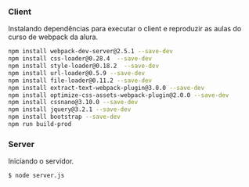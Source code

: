 ### Client

Instalando dependências para executar o client e reproduzir as aulas do curso de webpack da alura.

```sh
npm install webpack-dev-server@2.5.1 --save-dev
npm install css-loader@0.28.4  --save-dev
npm install style-loader@0.18.2  --save-dev
npm install url-loader@0.5.9 --save-dev
npm install file-loader@0.11.2 --save-dev
npm install extract-text-webpack-plugin@3.0.0 --save-dev
npm install optimize-css-assets-webpack-plugin@2.0.0 --save-dev
npm install cssnano@3.10.0 --save-dev
npm install jquery@3.2.1 --save-dev
npm install bootstrap --save-dev
npm run build-prod
```

### Server

Iniciando o servidor.

```sh
$ node server.js
```